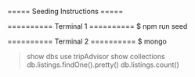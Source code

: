 ===== Seeding Instructions ===== 

========== Terminal 1 ==========
$ npm run seed 

========== Terminal 2 ==========
$ mongo 

> show dbs
> use tripAdvisor
> show collections
> db.listings.findOne().pretty()
> db.listings.count() 
